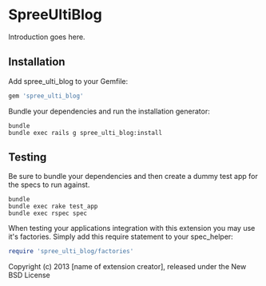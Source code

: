 SpreeUltiBlog
=============

Introduction goes here.

Installation
------------

Add spree_ulti_blog to your Gemfile:

```ruby
gem 'spree_ulti_blog'
```

Bundle your dependencies and run the installation generator:

```shell
bundle
bundle exec rails g spree_ulti_blog:install
```

Testing
-------

Be sure to bundle your dependencies and then create a dummy test app for the specs to run against.

```shell
bundle
bundle exec rake test_app
bundle exec rspec spec
```

When testing your applications integration with this extension you may use it's factories.
Simply add this require statement to your spec_helper:

```ruby
require 'spree_ulti_blog/factories'
```

Copyright (c) 2013 [name of extension creator], released under the New BSD License
